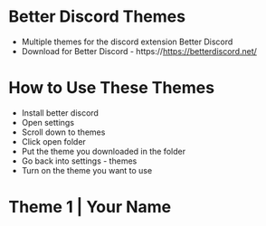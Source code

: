 # Better Discord Themes

 - Multiple themes for the discord extension Better Discord
 - Download for Better Discord - https://https://betterdiscord.net/

# How to Use These Themes 

 - Install better discord
 - Open settings
 - Scroll down to themes
 - Click open folder
 - Put the theme you downloaded in the folder
 - Go back into settings - themes
 - Turn on the theme you want to use

# Theme 1 | Your Name 
